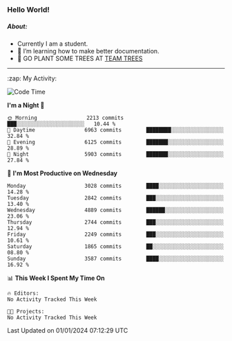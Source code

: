 ### Hello World!

##### About:
- Currently I am a student.
- 🌱 I’m learning how to make better documentation.
- 🌱 GO PLANT SOME TREES AT [TEAM TREES](https://teamtrees.org/)

---
  <summary>:zap: My Activity:</summary>
  
<!--START_SECTION:waka-->
![Code Time](http://img.shields.io/badge/Code%20Time-1%2C268%20hrs%2022%20mins-blue)

**I'm a Night 🦉** 

```text
🌞 Morning                2213 commits        ███░░░░░░░░░░░░░░░░░░░░░░   10.44 % 
🌆 Daytime                6963 commits        ████████░░░░░░░░░░░░░░░░░   32.84 % 
🌃 Evening                6125 commits        ███████░░░░░░░░░░░░░░░░░░   28.89 % 
🌙 Night                  5903 commits        ███████░░░░░░░░░░░░░░░░░░   27.84 % 
```
📅 **I'm Most Productive on Wednesday** 

```text
Monday                   3028 commits        ████░░░░░░░░░░░░░░░░░░░░░   14.28 % 
Tuesday                  2842 commits        ███░░░░░░░░░░░░░░░░░░░░░░   13.40 % 
Wednesday                4889 commits        ██████░░░░░░░░░░░░░░░░░░░   23.06 % 
Thursday                 2744 commits        ███░░░░░░░░░░░░░░░░░░░░░░   12.94 % 
Friday                   2249 commits        ███░░░░░░░░░░░░░░░░░░░░░░   10.61 % 
Saturday                 1865 commits        ██░░░░░░░░░░░░░░░░░░░░░░░   08.80 % 
Sunday                   3587 commits        ████░░░░░░░░░░░░░░░░░░░░░   16.92 % 
```


📊 **This Week I Spent My Time On** 

```text
🔥 Editors: 
No Activity Tracked This Week

🐱‍💻 Projects: 
No Activity Tracked This Week
```


 Last Updated on 01/01/2024 07:12:29 UTC
<!--END_SECTION:waka-->
